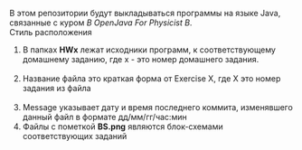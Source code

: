 В этом репозитории будут выкладываться программы на языке Java, связанные с куром _B OpenJava For Physicist B_. <br>
Стиль расположения <br>
1. В папках __HWx__ лежат исходники программ, к соответствующему домашнему заданию, где x - это номер домашнего задания.<br><br>
2. Название файла это краткая форма от Exercise X, где X это номер задания из файла<br><br>
3. Message указывает дату и время последнего коммита, изменявшего данный файл в формате дд/мм/гг/час:мин
4. Файлы с пометкой __BS.png__ являются блок-схемами соответствующих заданий
